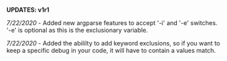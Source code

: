 
__UPDATES: v1r1__

_7/22/2020_ - Added new argparse features to accept '-i' and '-e' switches. '-e' is optional as this is the exclusionary variable.

_7/22/2020_ - Added the abililty to add keyword exclusions, so if you want to keep a specific debug in your code, it will have to contain a values match.

